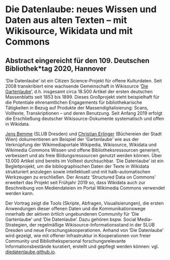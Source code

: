 # Die Datenlaube: neues Wissen und Daten aus alten Texten – mit Wikisource, Wikidata und mit Commons
## Abstract eingereicht für den 109. Deutschen Bibliothek*tag 2020, Hannover

‘Die Datenlaube’ ist ein Citizen Science-Projekt für offene Kulturdaten. Seit 2008 transkribiert eine wachsende Gemeinschaft in Wikisource ‘[Die Gartenlaube](https://de.wikisource.org/wiki/Die_Gartenlaube)’, d.h. insgesamt circa 18.500 Artikel der ersten deutschen Massenblatts seit 1853 bis 1899. Dieses Großprojekt steht beispielhaft für die Potentiale ehrenamtlichen Engagements für bibliothekarische Tätigkeiten in Bezug auf Produkte der Massendigitalisierung: Scans, Volltexte, Transkriptionen – und deren Benutzung. Seit Anfang 2019 erfolgt die Erschließung deutscher Wikisource-Dokumente systematisch und offen in Wikidata.

[Jens Bemme](https://twitter.com/jeb_140) (SLUB Dresden) und [Christian Erlinger](https://twitter.com/LibrErli) (Büchereien der Stadt Wien) dokumentieren am Beispiel der ‘Gartenlaube’ wie aus der Verknüpfung der Wikimediaportale Wikipedia, Wikisource, Wikidata und Wikimedia Commons Wissen und offene Bibliotheksressourcen generiert, verbessert und als freie Bildungsressourcen genutzt werden können. Über 13.000 Artikel sind bereits im Volltext durchsuchbar. ‘Die Datenlaube’ ist ein Begleitprojekt, um die bibliographischen Daten der Texte in Wikidata strukturiert anzulegen sowie intellektuell und mit halb-automatischen Werkzeugen zu erschließen. Der Ansatz ‘Structured Data on Commons’ erweitert das Projekt seit Frühjahr 2019 so, dass Wikidata auch zur Beschreibung von Mediendateien im Portal Wikimedia Commons verwendet werden kann.

Der Vortrag zeigt die Tools (Skripte, Abfragen, Visualisierungen), die ersten Anwendungen dieser offenen Daten und die Kommunikationswege innerhalb der aktiven örtlich ungebundenen Community für ‘Die Gartenlaube’ und ‘Die Datenlaube’. Dazu gehören bspw. Social Media-Strategien, der regelmäßige Wikisource-Informationsstand in der SLUB Dresden und neue Forschungskooperationen. Anhand von ‘Die Datenlaube’ wird gezeigt, wie mit offener Infrastruktur in Kooperationen von freier Community und Bibliothekspersonal forschungsrelevante Informationsbestände kuratiert, erstellt und gepflegt werden können: vgl. [diedatenlaube.github.io](https://diedatenlaube.github.io).
